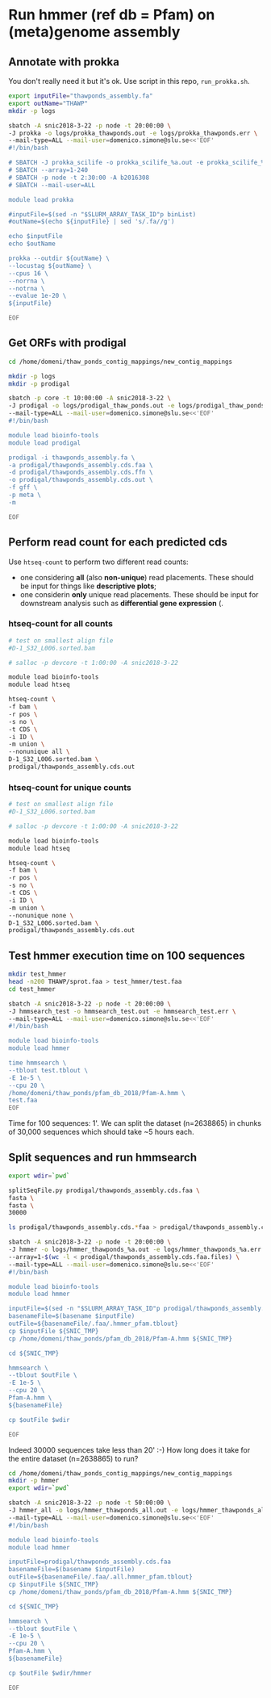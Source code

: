# Run hmmer (ref db = Pfam) on (meta)genome assembly

## Annotate with prokka

You don't really need it but it's ok.
Use script in this repo, `run_prokka.sh`.

```bash
export inputFile="thawponds_assembly.fa"
export outName="THAWP"
mkdir -p logs

sbatch -A snic2018-3-22 -p node -t 20:00:00 \
-J prokka -o logs/prokka_thawponds.out -e logs/prokka_thawponds.err \
--mail-type=ALL --mail-user=domenico.simone@slu.se<<'EOF'
#!/bin/bash

# SBATCH -J prokka_scilife -o prokka_scilife_%a.out -e prokka_scilife_%a.err
# SBATCH --array=1-240
# SBATCH -p node -t 2:30:00 -A b2016308
# SBATCH --mail-user=ALL

module load prokka

#inputFile=$(sed -n "$SLURM_ARRAY_TASK_ID"p binList)
#outName=$(echo ${inputFile} | sed 's/.fa//g') 

echo $inputFile
echo $outName

prokka --outdir ${outName} \
--locustag ${outName} \
--cpus 16 \
--norrna \
--notrna \
--evalue 1e-20 \
${inputFile}

EOF
```

## Get ORFs with prodigal

```bash
cd /home/domeni/thaw_ponds_contig_mappings/new_contig_mappings

mkdir -p logs
mkdir -p prodigal

sbatch -p core -t 10:00:00 -A snic2018-3-22 \
-J prodigal -o logs/prodigal_thaw_ponds.out -e logs/prodigal_thaw_ponds.err \
--mail-type=ALL --mail-user=domenico.simone@slu.se<<'EOF'
#!/bin/bash

module load bioinfo-tools
module load prodigal

prodigal -i thawponds_assembly.fa \
-a prodigal/thawponds_assembly.cds.faa \
-d prodigal/thawponds_assembly.cds.ffn \
-o prodigal/thawponds_assembly.cds.out \
-f gff \
-p meta \
-m

EOF
```

## Perform read count for each predicted cds

Use `htseq-count` to perform two different read counts:

- one considering **all** (also **non-unique**) read placements. These should be input for things like **descriptive plots**;
- one considerin **only** unique read placements. These should be input for downstream analysis such as **differential gene expression** (.

### htseq-count for all counts

```bash
# test on smallest align file
#D-1_S32_L006.sorted.bam

# salloc -p devcore -t 1:00:00 -A snic2018-3-22

module load bioinfo-tools
module load htseq

htseq-count \
-f bam \
-r pos \
-s no \
-t CDS \
-i ID \
-m union \
--nonunique all \
D-1_S32_L006.sorted.bam \
prodigal/thawponds_assembly.cds.out

```

### htseq-count for unique counts

```bash
# test on smallest align file
#D-1_S32_L006.sorted.bam

# salloc -p devcore -t 1:00:00 -A snic2018-3-22

module load bioinfo-tools
module load htseq

htseq-count \
-f bam \
-r pos \
-s no \
-t CDS \
-i ID \
-m union \
--nonunique none \
D-1_S32_L006.sorted.bam \
prodigal/thawponds_assembly.cds.out

```

## Test hmmer execution time on 100 sequences

```bash
mkdir test_hmmer
head -n200 THAWP/sprot.faa > test_hmmer/test.faa
cd test_hmmer

sbatch -A snic2018-3-22 -p node -t 20:00:00 \
-J hmmsearch_test -o hmmsearch_test.out -e hmmsearch_test.err \
--mail-type=ALL --mail-user=domenico.simone@slu.se<<'EOF'
#!/bin/bash

module load bioinfo-tools
module load hmmer

time hmmsearch \
--tblout test.tblout \
-E 1e-5 \
--cpu 20 \
/home/domeni/thaw_ponds/pfam_db_2018/Pfam-A.hmm \
test.faa
EOF
```

Time for 100 sequences: 1'. We can split the dataset (n=2638865) in chunks of 30,000 sequences which should take ~5 hours each.

## Split sequences and run hmmsearch

```bash
export wdir=`pwd`

splitSeqFile.py prodigal/thawponds_assembly.cds.faa \
fasta \
fasta \
30000

ls prodigal/thawponds_assembly.cds.*faa > prodigal/thawponds_assembly.cds.faa.files

sbatch -A snic2018-3-22 -p node -t 20:00:00 \
-J hmmer -o logs/hmmer_thawponds_%a.out -e logs/hmmer_thawponds_%a.err \
--array=1-$(wc -l < prodigal/thawponds_assembly.cds.faa.files) \
--mail-type=ALL --mail-user=domenico.simone@slu.se<<'EOF'
#!/bin/bash

module load bioinfo-tools
module load hmmer

inputFile=$(sed -n "$SLURM_ARRAY_TASK_ID"p prodigal/thawponds_assembly.cds.faa.files)
basenameFile=$(basename $inputFile)
outFile=${basenameFile/.faa/.hmmer_pfam.tblout}
cp $inputFile ${SNIC_TMP}
cp /home/domeni/thaw_ponds/pfam_db_2018/Pfam-A.hmm ${SNIC_TMP}

cd ${SNIC_TMP}

hmmsearch \
--tblout $outFile \
-E 1e-5 \
--cpu 20 \
Pfam-A.hmm \
${basenameFile}

cp $outFile $wdir

EOF
```

Indeed 30000 sequences take less than 20' :-) How long does it take for the entire dataset (n=2638865) to run?

```bash
cd /home/domeni/thaw_ponds_contig_mappings/new_contig_mappings
mkdir -p hmmer
export wdir=`pwd`

sbatch -A snic2018-3-22 -p node -t 50:00:00 \
-J hmmer_all -o logs/hmmer_thawponds_all.out -e logs/hmmer_thawponds_all.err \
--mail-type=ALL --mail-user=domenico.simone@slu.se<<'EOF'
#!/bin/bash

module load bioinfo-tools
module load hmmer

inputFile=prodigal/thawponds_assembly.cds.faa
basenameFile=$(basename $inputFile)
outFile=${basenameFile/.faa/.all.hmmer_pfam.tblout}
cp $inputFile ${SNIC_TMP}
cp /home/domeni/thaw_ponds/pfam_db_2018/Pfam-A.hmm ${SNIC_TMP}

cd ${SNIC_TMP}

hmmsearch \
--tblout $outFile \
-E 1e-5 \
--cpu 20 \
Pfam-A.hmm \
${basenameFile}

cp $outFile $wdir/hmmer

EOF
```
